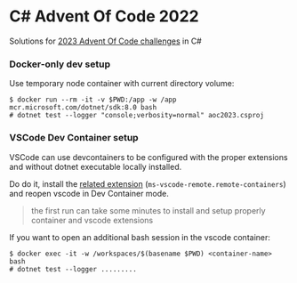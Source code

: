 # C# Advent Of Code 2022

Solutions for [2023 Advent Of Code challenges](https://adventofcode.com/2023) in C#

### Docker-only dev setup

Use temporary node container with current directory volume:

```
$ docker run --rm -it -v $PWD:/app -w /app mcr.microsoft.com/dotnet/sdk:8.0 bash
# dotnet test --logger "console;verbosity=normal" aoc2023.csproj
```

### VSCode Dev Container setup

VSCode can use devcontainers to be configured with the proper extensions and without dotnet executable locally installed.

Do do it, install the [related extension](https://marketplace.visualstudio.com/items?itemName=ms-vscode-remote.remote-containers) (`ms-vscode-remote.remote-containers`) and reopen vscode in Dev Container mode.

> the first run can take some minutes to install and setup properly container and vscode extensions

If you want to open an additional bash session in the vscode container:

```
$ docker exec -it -w /workspaces/$(basename $PWD) <container-name> bash
# dotnet test --logger .........
```
